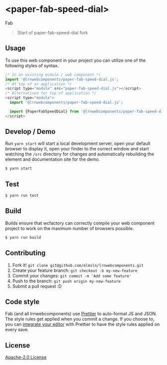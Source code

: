 # &lt;paper-fab-speed-dial&gt;

Fab
> Start of paper-fab-speed-dial fork

## Usage
To use this web component in your project you can utilize one of the following styles of syntax.

```js
/* In an existing module / web component */
import '@lrnwebcomponents/paper-fab-speed-dial.js';
/* At top of an application */
<script type="module" src="paper-fab-speed-dial.js"></script>
/* Alternatives for top of application */
<script type="module">
  import '@lrnwebcomponents/paper-fab-speed-dial.js';

  import {PaperFabSpeedDial} from '@lrnwebcomponents/paper-fab-speed-dial';
</script>
```

## Develop / Demo
Run `yarn start` will start a local development server, open your default browser to display it, open your finder to the correct window and start watching the `/src` directory for changes and automatically rebuilding the element and documentation site for the demo.
```bash
$ yarn start
```

## Test

```bash
$ yarn run test
```

## Build
Builds ensure that wcfactory can correctly compile your web component project to
work on the maximum number of browsers possible.
```bash
$ yarn run build
```

## Contributing

1. Fork it! `git clone git@github.com/elmsln/lrnwebcomponents.git`
2. Create your feature branch: `git checkout -b my-new-feature`
3. Commit your changes: `git commit -m 'Add some feature'`
4. Push to the branch: `git push origin my-new-feature`
5. Submit a pull request :D

## Code style

Fab (and all lrnwebcomponents) use [Prettier][prettier] to auto-format JS and JSON.  The style rules get applied when you commit a change.  If you choose to, you can [integrate your editor][prettier-ed] with Prettier to have the style rules applied on every save.

[prettier]: https://github.com/prettier/prettier/
[prettier-ed]: https://github.com/prettier/prettier/#editor-integration
[polyserve]: https://github.com/Polymer/polyserve
[web-component-tester]: https://github.com/Polymer/web-component-tester

## License
[Apache-2.0 License](http://opensource.org/licenses/Apache-2.0)